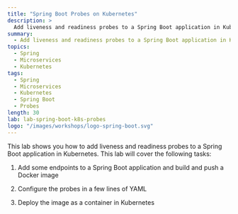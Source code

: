 ```yaml
---
title: "Spring Boot Probes on Kubernetes"
description: >
  Add liveness and readiness probes to a Spring Boot application in Kubernetes.
summary:
  - Add liveness and readiness probes to a Spring Boot application in Kubernetes.
topics:
  - Spring
  - Microservices
  - Kubernetes
tags:
  - Spring
  - Microservices
  - Kubernetes
  - Spring Boot
  - Probes
length: 30
lab: lab-spring-boot-k8s-probes
logo: "/images/workshops/logo-spring-boot.svg"
---
```


This lab shows you how to add liveness and readiness probes to a Spring Boot application in Kubernetes. This lab will cover the following tasks:


  1. Add some endpoints to a Spring Boot application and build and push a Docker image
  
  2. Configure the probes in a few lines of YAML
  
  3. Deploy the image as a container in Kubernetes
